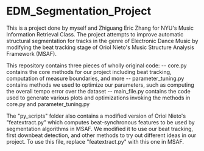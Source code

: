 # EDM_Segmentation_Project
This is a project done by myself and Zhiguang Eric Zhang for NYU's Music Information Retrieval Class. The project attempts to improve automatic structural segmentation for tracks in the genre of Electronic Dance Music by modifying the beat tracking stage of Oriol Nieto's Music Structure Analysis Framework (MSAF).

This repository contains three pieces of wholly original code:
-- core.py contains the core methods for our project including beat tracking, computation of measure boundaries, and more
-- parameter_tuning.py contains methods we used to optimize our parameters, such as computing the overall tempo error over the dataset
-- main_file.py contains the code used to generate various plots and optimizations invoking the methods in core.py and parameter_tuning.py

The "py_scripts" folder also contains a modified version of Oriol Nieto's "featextract.py" which computes beat-synchronous features to be used by segmentation algorithms in MSAF. We modified it to use our beat tracking, first downbeat detection, and other methods to try out different ideas in our project. To use this file, replace "featextract.py" with this one in MSAF.
